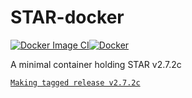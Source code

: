# STAR-docker
[![Docker Image CI](https://github.com/adeslatt/STAR-docker/actions/workflows/docker-image.yml/badge.svg)](https://github.com/adeslatt/STAR-docker/actions/workflows/docker-image.yml)[![Docker](https://github.com/adeslatt/STAR-docker/actions/workflows/docker-publish.yml/badge.svg)](https://github.com/adeslatt/STAR-docker/actions/workflows/docker-publish.yml)

A minimal container holding STAR v2.7.2c 

[`Making tagged release v2.7.2c`](https://github.com/adeslatt/STAR-docker/blob/main/MakingARelease.md)